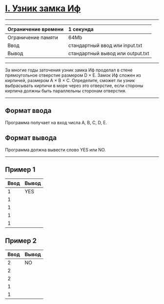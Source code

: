 # [I. Узник замка Иф](https://contest.yandex.ru/contest/27393/problems/I/)

---
| Ограничение времени | 1 секунда |
| :--- |:---|
| Ограничение памяти | 64Mb |
| Ввод | стандартный ввод или input.txt |
| Вывод | стандартный вывод или output.txt |
---

За многие годы заточения узник замка Иф проделал в стене прямоугольное отверстие размером D × E. Замок Иф сложен из кирпичей, размером A × B × C. Определите, сможет ли узник выбрасывать кирпичи в море через это отверстие, если стороны кирпича должны быть параллельны сторонам отверстия.

---
## Формат ввода
Программа получает на вход числа A, B, C, D, E.

## Формат вывода
Программа должна вывести слово YES или NO.

---
## Пример 1

| Ввод | Вывод |
| :--- | :--- |
| 1 | YES |
| 1 | |
| 1 | |
| 1| |
| 1| |

## Пример 2

| Ввод | Вывод |
| :--- | :--- |
| 2 | NO |
| 2 | |
| 2 | |
| 1 | |
| 1 | |

